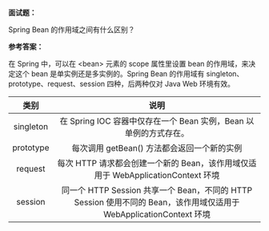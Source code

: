 **面试题：**

Spring Bean 的作用域之间有什么区别？

**参考答案：**

在 Spring 中，可以在 \<bean\> 元素的 scope 属性里设置 bean 的作用域，来决定这个 bean 是单实例还是多实例的。Spring Bean 的作用域有 singleton、prototype、request、session 四种，后两种仅对 Java Web 环境有效。

|   类别    |                             说明                             |
| :-------: | :----------------------------------------------------------: |
| singleton | 在 Spring IOC 容器中仅存在一个 Bean 实例，Bean 以单例的方式存在。 |
| prototype |         每次调用 getBean() 方法都会返回一个新的实例          |
|  request  | 每次 HTTP 请求都会创建一个新的 Bean，该作用域仅适用于 WebApplicationContext 环境 |
|  session  | 同一个 HTTP Session 共享一个 Bean，不同的 HTTP Session 使用不同的 Bean，该作用域仅适用于 WebApplicationContext 环境 |

